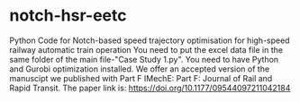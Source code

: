 # notch-hsr-eetc
Python Code for Notch-based speed trajectory optimisation for high-speed railway automatic train operation
You need to put the excel data file in the same folder of the main file-"Case Study 1.py". 
You need to have Python and Gurobi optimization installed. 
We offer an accepted version of the manuscipt we published with Part F IMechE: Part F: Journal of Rail and Rapid Transit. The paper link is: https://doi.org/10.1177/09544097211042184
